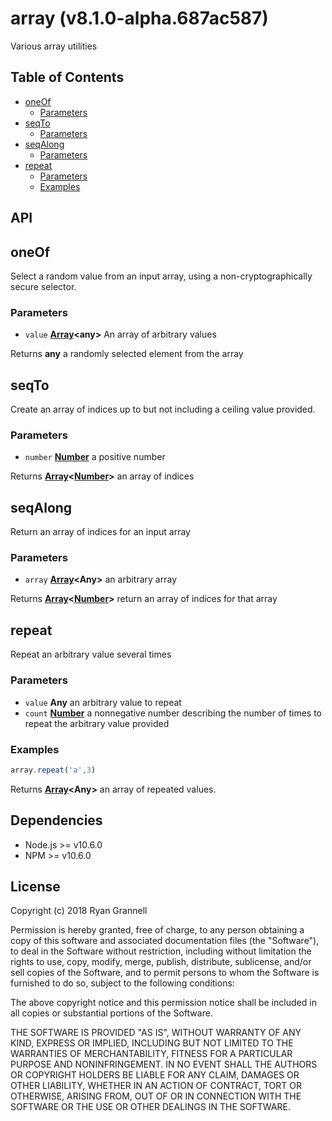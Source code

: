 
# array (v8.1.0-alpha.687ac587)

Various array utilities

## Table of Contents

- [oneOf](#oneof)
  * [Parameters](#parameters)
- [seqTo](#seqto)
  * [Parameters](#parameters-1)
- [seqAlong](#seqalong)
  * [Parameters](#parameters-2)
- [repeat](#repeat)
  * [Parameters](#parameters-3)
  * [Examples](#examples)

## API

<!-- Generated by documentation.js. Update this documentation by updating the source code. -->

## oneOf

Select a random value from an input array, using a non-cryptographically secure selector.

### Parameters

-   `value` **[Array][1]&lt;any>** An array of arbitrary values

Returns **any** a randomly selected element from the array

## seqTo

Create an array of indices up to but not including a ceiling value provided.

### Parameters

-   `number` **[Number][2]** a positive number

Returns **[Array][1]&lt;[Number][2]>** an array of indices

## seqAlong

Return an array of indices for an input array

### Parameters

-   `array` **[Array][1]&lt;Any>** an arbitrary array

Returns **[Array][1]&lt;[Number][2]>** return an array of indices for that array

## repeat

Repeat an arbitrary value several times

### Parameters

-   `value` **Any** an arbitrary value to repeat
-   `count` **[Number][2]** a nonnegative number describing the number of times to repeat the arbitrary value provided

### Examples

```javascript
array.repeat('a',3)
```

Returns **[Array][1]&lt;Any>** an array of repeated values.

[1]: https://developer.mozilla.org/docs/Web/JavaScript/Reference/Global_Objects/Array

[2]: https://developer.mozilla.org/docs/Web/JavaScript/Reference/Global_Objects/Number


## Dependencies

- Node.js >= v10.6.0
- NPM >= v10.6.0

## License

Copyright (c) 2018 Ryan Grannell

Permission is hereby granted, free of charge, to any person obtaining a copy of this software and associated documentation files (the "Software"), to deal in the Software without restriction, including without limitation the rights to use, copy, modify, merge, publish, distribute, sublicense, and/or sell copies of the Software, and to permit persons to whom the Software is furnished to do so, subject to the following conditions:

The above copyright notice and this permission notice shall be included in all copies or substantial portions of the Software.

THE SOFTWARE IS PROVIDED "AS IS", WITHOUT WARRANTY OF ANY KIND, EXPRESS OR IMPLIED, INCLUDING BUT NOT LIMITED TO THE WARRANTIES OF MERCHANTABILITY, FITNESS FOR A PARTICULAR PURPOSE AND NONINFRINGEMENT. IN NO EVENT SHALL THE AUTHORS OR COPYRIGHT HOLDERS BE LIABLE FOR ANY CLAIM, DAMAGES OR OTHER LIABILITY, WHETHER IN AN ACTION OF CONTRACT, TORT OR OTHERWISE, ARISING FROM, OUT OF OR IN CONNECTION WITH THE SOFTWARE OR THE USE OR OTHER DEALINGS IN THE SOFTWARE.
